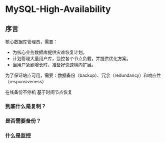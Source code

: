 # MySQL-High-Availability

## 序言

核心数据库管理员，需要：

* 为核心业务数据库提供灾难恢复计划。
* 计划管理大量用户库，监控各个节点负载，并提供优化方案。
* 当用户急剧增长时，准备好快速横向扩展。

为了保证站点可用，需要：数据备份（backup）、冗余（redundancy）和响应性（responsiveness）

在线备份不停机
基于时间节点恢复


### 到底什么是复制？

### 是否需要备份？

### 什么是监控

